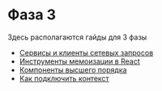 # Фаза 3

Здесь располагаются гайды для 3 фазы

- [Сервисы и клиенты сетевых запросов](./services.md)
- [Инструменты мемоизации в React](./memoization.md)
- [Компоненты высшего порядка](./hoc.md)
- [Как подключить контекст](./)